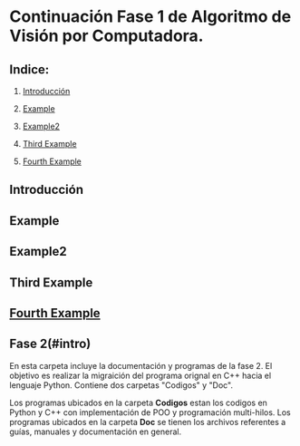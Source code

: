 # Continuación Fase 1 de Algoritmo de Visión por Computadora.

## Indice:
1. [Introducción](#intro)

2. [Example](#example)

3. [Example2](#example2)

4. [Third Example](#third-example)

5. [Fourth Example](#fourth-examplehttpwwwfourthexamplecom)

## Introducción <a name="intro"></a>

## Example
## Example2
## Third Example
## [Fourth Example](http://www.fourthexample.com) 


## Fase 2(#intro)
En esta carpeta incluye la documentación y programas de la fase 2. 
El objetivo es realizar la migraición del programa orignal en C++ hacia el lenguaje Python.
Contiene dos carpetas "Codigos" y "Doc".

Los programas ubicados en la carpeta __Codigos__ estan los codigos en Python y C++ con implementación de POO y programación multi-hilos.
Los programas ubicados en la carpeta __Doc__ se tienen los archivos referentes a guías, manuales y documentación en general.

